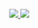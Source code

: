 <a href="https://github.com/kengo-k/password-manager-backend/actions/workflows/run-test.yml" >
  <img src="https://github.com/kengo-k/password-manager-backend/actions/workflows/run-test.yml/badge.svg?branch=main"/>
</a>

<a href="https://codecov.io/gh/kengo-k/password-manager-backend" >
  <img src="https://codecov.io/gh/kengo-k/password-manager-backend/branch/main/graph/badge.svg?token=OQPIFVB8JY"/>
</a>
